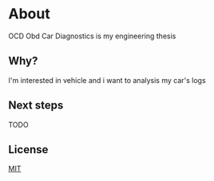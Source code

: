 # About
OCD Obd Car Diagnostics is my engineering thesis

## Why?
I'm interested in vehicle and i want to analysis my car's logs

## Next steps
TODO

## License
[MIT](https://choosealicense.com/licenses/mit/)
